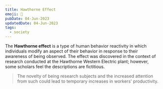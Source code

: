 ```yaml
---
title: Hawthorne Effect
emoji: 🎱
pubDate: 04-Jun-2023
updatedDate: 04-Jun-2023
tags:
  - society
---
```


The **Hawthorne effect** is a type of human behavior reactivity in which individuals modify an aspect of their behavior in response to their awareness of being observed. The effect was discovered in the context of research conducted at the Hawthorne Western Electric plant; however, some scholars feel the descriptions are fictitious.

>The novelty of being research subjects and the increased attention from such could lead to temporary increases in workers' productivity.

